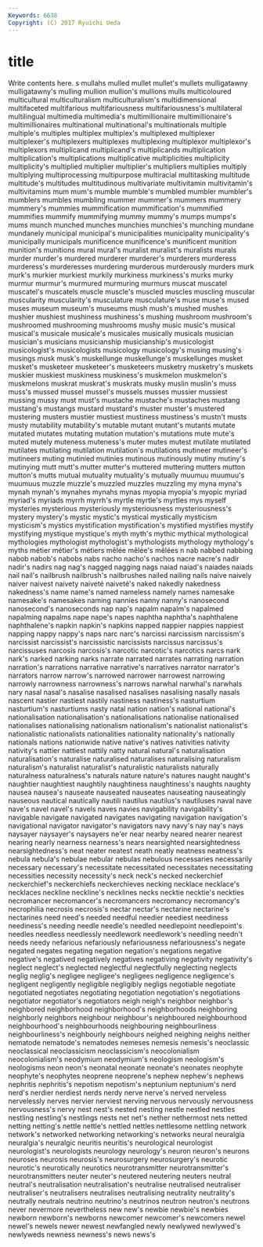 ```yaml
---
Keywords: 6638 
Copyright: (C) 2017 Ryuichi Ueda
---
```


# title

Write contents here.
s mullahs mulled
mullet mullet's mullets mulligatawny mulligatawny's mulling mullion mullion's mullions mulls
multicoloured multicultural multiculturalism multiculturalism's multidimensional multifaceted multifarious multifariousness multifariousness's multilateral
multilingual multimedia multimedia's multimillionaire multimillionaire's multimillionaires multinational multinational's multinationals multiple
multiple's multiples multiplex multiplex's multiplexed multiplexer multiplexer's multiplexers multiplexes multiplexing
multiplexor multiplexor's multiplexors multiplicand multiplicand's multiplicands multiplication multiplication's multiplications multiplicative
multiplicities multiplicity multiplicity's multiplied multiplier multiplier's multipliers multiplies multiply multiplying
multiprocessing multipurpose multiracial multitasking multitude multitude's multitudes multitudinous multivariate multivitamin
multivitamin's multivitamins mum mum's mumble mumble's mumbled mumbler mumbler's mumblers
mumbles mumbling mummer mummer's mummers mummery mummery's mummies mummification mummification's
mummified mummifies mummify mummifying mummy mummy's mumps mumps's mums munch
munched munches munchies munchies's munching mundane mundanely municipal municipal's municipalities
municipality municipality's municipally municipals munificence munificence's munificent munition munition's munitions
mural mural's muralist muralist's muralists murals murder murder's murdered murderer
murderer's murderers murderess murderess's murderesses murdering murderous murderously murders murk
murk's murkier murkiest murkily murkiness murkiness's murks murky murmur murmur's
murmured murmuring murmurs muscat muscatel muscatel's muscatels muscle muscle's muscled
muscles muscling muscular muscularity muscularity's musculature musculature's muse muse's mused
muses museum museum's museums mush mush's mushed mushes mushier mushiest
mushiness mushiness's mushing mushroom mushroom's mushroomed mushrooming mushrooms mushy music
music's musical musical's musicale musicale's musicales musically musicals musician musician's
musicians musicianship musicianship's musicologist musicologist's musicologists musicology musicology's musing musing's
musings musk musk's muskellunge muskellunge's muskellunges musket musket's musketeer musketeer's
musketeers musketry musketry's muskets muskier muskiest muskiness muskiness's muskmelon muskmelon's
muskmelons muskrat muskrat's muskrats musky muslin muslin's muss muss's mussed
mussel mussel's mussels musses mussier mussiest mussing mussy must must's
mustache mustache's mustaches mustang mustang's mustangs mustard mustard's muster muster's
mustered mustering musters mustier mustiest mustiness mustiness's mustn't musts musty
mutability mutability's mutable mutant mutant's mutants mutate mutated mutates mutating
mutation mutation's mutations mute mute's muted mutely muteness muteness's muter
mutes mutest mutilate mutilated mutilates mutilating mutilation mutilation's mutilations mutineer
mutineer's mutineers muting mutinied mutinies mutinous mutinously mutiny mutiny's mutinying
mutt mutt's mutter mutter's muttered muttering mutters mutton mutton's mutts
mutual mutuality mutuality's mutually muumuu muumuu's muumuus muzzle muzzle's muzzled
muzzles muzzling my myna myna's mynah mynah's mynahes mynahs mynas
myopia myopia's myopic myriad myriad's myriads myrrh myrrh's myrtle myrtle's
myrtles mys myself mysteries mysterious mysteriously mysteriousness mysteriousness's mystery mystery's
mystic mystic's mystical mystically mysticism mysticism's mystics mystification mystification's mystified
mystifies mystify mystifying mystique mystique's myth myth's mythic mythical mythological
mythologies mythologist mythologist's mythologists mythology mythology's myths métier métier's métiers
mêlée mêlée's mêlées n nab nabbed nabbing nabob nabob's nabobs
nabs nacho nacho's nachos nacre nacre's nadir nadir's nadirs nag
nag's nagged nagging nags naiad naiad's naiades naiads nail nail's
nailbrush nailbrush's nailbrushes nailed nailing nails naive naively naiver naivest
naivety naiveté naiveté's naked nakedly nakedness nakedness's name name's named
nameless namely names namesake namesake's namesakes naming nannies nanny nanny's
nanosecond nanosecond's nanoseconds nap nap's napalm napalm's napalmed napalming napalms
nape nape's napes naphtha naphtha's naphthalene naphthalene's napkin napkin's napkins
napped nappier nappies nappiest napping nappy nappy's naps narc narc's
narcissi narcissism narcissism's narcissist narcissist's narcissistic narcissists narcissus narcissus's narcissuses
narcosis narcosis's narcotic narcotic's narcotics narcs nark nark's narked narking
narks narrate narrated narrates narrating narration narration's narrations narrative narrative's
narratives narrator narrator's narrators narrow narrow's narrowed narrower narrowest narrowing
narrowly narrowness narrowness's narrows narwhal narwhal's narwhals nary nasal nasal's
nasalise nasalised nasalises nasalising nasally nasals nascent nastier nastiest nastily
nastiness nastiness's nasturtium nasturtium's nasturtiums nasty natal nation nation's national
national's nationalisation nationalisation's nationalisations nationalise nationalised nationalises nationalising nationalism nationalism's
nationalist nationalist's nationalistic nationalists nationalities nationality nationality's nationally nationals nations
nationwide native native's natives nativities nativity nativity's nattier nattiest nattily
natty natural natural's naturalisation naturalisation's naturalise naturalised naturalises naturalising naturalism
naturalism's naturalist naturalist's naturalistic naturalists naturally naturalness naturalness's naturals nature
nature's natures naught naught's naughtier naughtiest naughtily naughtiness naughtiness's naughts
naughty nausea nausea's nauseate nauseated nauseates nauseating nauseatingly nauseous nautical
nautically nautili nautilus nautilus's nautiluses naval nave nave's navel navel's
navels naves navies navigability navigability's navigable navigate navigated navigates navigating
navigation navigation's navigational navigator navigator's navigators navy navy's nay nay's
nays naysayer naysayer's naysayers ne'er near nearby neared nearer nearest
nearing nearly nearness nearness's nears nearsighted nearsightedness nearsightedness's neat neater
neatest neath neatly neatness neatness's nebula nebula's nebulae nebular nebulas
nebulous necessaries necessarily necessary necessary's necessitate necessitated necessitates necessitating necessities
necessity necessity's neck neck's necked neckerchief neckerchief's neckerchiefs neckerchieves necking
necklace necklace's necklaces neckline neckline's necklines necks necktie necktie's neckties
necromancer necromancer's necromancers necromancy necromancy's necrophilia necrosis necrosis's nectar nectar's
nectarine nectarine's nectarines need need's needed needful needier neediest neediness
neediness's needing needle needle's needled needlepoint needlepoint's needles needless needlessly
needlework needlework's needling needn't needs needy nefarious nefariously nefariousness nefariousness's
negate negated negates negating negation negation's negations negative negative's negatived
negatively negatives negativing negativity negativity's neglect neglect's neglected neglectful neglectfully
neglecting neglects neglig neglig's negligee negligee's negligees negligence negligence's negligent
negligently negligible negligibly negligs negotiable negotiate negotiated negotiates negotiating negotiation
negotiation's negotiations negotiator negotiator's negotiators neigh neigh's neighbor neighbor's neighbored
neighborhood neighborhood's neighborhoods neighboring neighborly neighbors neighbour neighbour's neighboured neighbourhood
neighbourhood's neighbourhoods neighbouring neighbourliness neighbourliness's neighbourly neighbours neighed neighing neighs
neither nematode nematode's nematodes nemeses nemesis nemesis's neoclassic neoclassical neoclassicism
neoclassicism's neocolonialism neocolonialism's neodymium neodymium's neologism neologism's neologisms neon neon's
neonatal neonate neonate's neonates neophyte neophyte's neophytes neoprene neoprene's nephew
nephew's nephews nephritis nephritis's nepotism nepotism's neptunium neptunium's nerd nerd's
nerdier nerdiest nerds nerdy nerve nerve's nerved nerveless nervelessly nerves
nervier nerviest nerving nervous nervously nervousness nervousness's nervy nest nest's
nested nesting nestle nestled nestles nestling nestling's nestlings nests net
net's nether nethermost nets netted netting netting's nettle nettle's nettled
nettles nettlesome nettling network network's networked networking networking's networks neural
neuralgia neuralgia's neuralgic neuritis neuritis's neurological neurologist neurologist's neurologists neurology
neurology's neuron neuron's neurons neuroses neurosis neurosis's neurosurgery neurosurgery's neurotic
neurotic's neurotically neurotics neurotransmitter neurotransmitter's neurotransmitters neuter neuter's neutered neutering
neuters neutral neutral's neutralisation neutralisation's neutralise neutralised neutraliser neutraliser's neutralisers
neutralises neutralising neutrality neutrality's neutrally neutrals neutrino neutrino's neutrinos neutron
neutron's neutrons never nevermore nevertheless new new's newbie newbie's newbies
newborn newborn's newborns newcomer newcomer's newcomers newel newel's newels newer
newest newfangled newly newlywed newlywed's newlyweds newness newness's news news's
